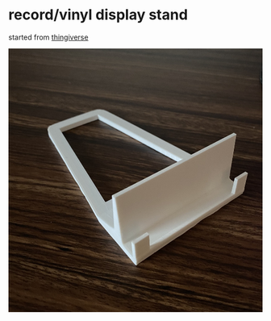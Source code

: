 
# record/vinyl display stand

started from [thingiverse](https://www.thingiverse.com/thing:2732540)

![pic](./images/stand_pic.jpeg)

